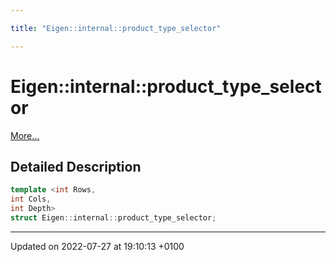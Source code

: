 ```yaml
---

title: "Eigen::internal::product_type_selector"

---
```


# Eigen::internal::product_type_selector



 [More...](#detailed-description)

## Detailed Description

```cpp
template <int Rows,
int Cols,
int Depth>
struct Eigen::internal::product_type_selector;
```

-------------------------------

Updated on 2022-07-27 at 19:10:13 +0100